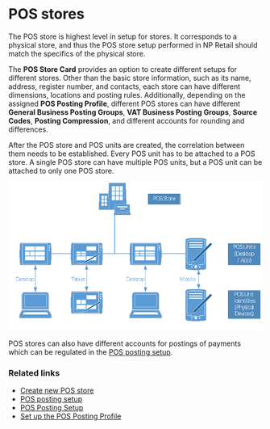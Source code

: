 # POS stores

The POS store is highest level in setup for stores. It corresponds to a physical store, and thus the POS store setup performed in NP Retail should match the specifics of the physical store. 

The **POS Store Card** provides an option to create different setups for different stores. Other than the basic store information, such as its name, address, register number, and contacts, each store can have different dimensions, locations and posting rules. Additionally, depending on the assigned **POS Posting Profile**, different POS stores can have different **General Business Posting Groups**, **VAT Business Posting Groups**, **Source Codes**, **Posting Compression**, and different accounts for rounding and differences.

After the POS store and POS units are created, the correlation between them needs to be established. Every POS unit has to be attached to a POS store. A single POS store can have multiple POS units, but a POS unit can be attached to only one POS store.

![pos_store_pos_unit](../images/POS%20store%20vs%20pos%20unit.png)

POS stores can also have different accounts for postings of payments which can be regulated in the [POS posting setup](../explanation/POS_posting_setup.md).

### Related links

- [Create new POS store](../howto/Create_new_POS_store.md)
- [POS posting setup](../explanation/POS_posting_setup.md)
- [POS Posting Setup](POS_posting_setup.md)
- [Set up the POS Posting Profile](../../pos_profiles/howto/POS_Pos_Prof.md)